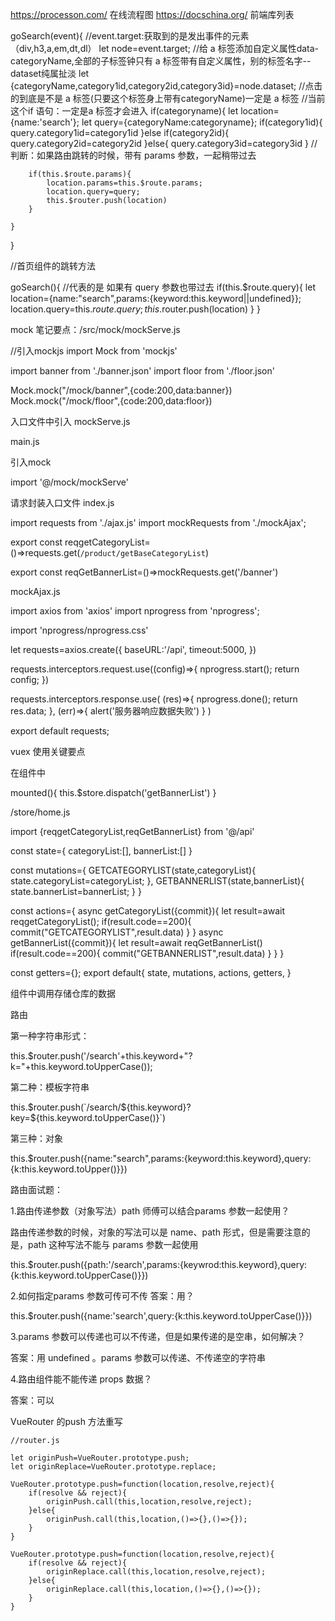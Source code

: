https://processon.com/  在线流程图
https://docschina.org/  前端库列表

goSearch(event){
	//event.target:获取到的是发出事件的元素（div,h3,a,em,dt,dl）
	let node=event.target;
	//给 a 标签添加自定义属性data-categoryName,全部的子标签钟只有 a 标签带有自定义属性，别的标签名字--dataset纯属扯淡
	let {categoryName,category1id,category2id,category3id}=node.dataset;
	//点击的到底是不是 a 标签(只要这个标签身上带有categoryName)一定是 a 标签
	//当前这个if 语句：一定是a 标签才会进入
	if(categoryname){
		let location={name:'search'};
		let query={categoryName:categoryname};
		if(category1id){
			query.category1id=category1id
		}else if(category2id){
			query.category2id=category2id
		}else{
			query.category3id=category3id
		}
		//判断：如果路由跳转的时候，带有 params 参数，一起稍带过去
		
		if(this.$route.params){
			location.params=this.$route.params;
			location.query=query;
			this.$router.push(location)
		}
		
	}
}

//首页组件的跳转方法

goSearch(){
	//代表的是 如果有 query 参数也带过去
	if(this.$route.query){
		let location={name:"search",params:{keyword:this.keyword||undefined}};
		location.query=this.$route.query;
		this.$router.push(location)
	}
}




mock 笔记要点：/src/mock/mockServe.js

//引入mockjs 
import Mock from 'mockjs'

import banner from './banner.json'
import floor from './floor.json'

Mock.mock("/mock/banner",{code:200,data:banner})
Mock.mock("/mock/floor",{code:200,data:floor})



入口文件中引入 mockServe.js 

main.js 

引入mock

import '@/mock/mockServe'


请求封装入口文件  index.js


import requests  from './ajax.js'
import mockRequests from './mockAjax';

export const reqgetCategoryList=()=>requests.get(`/product/getBaseCategoryList`)

export const reqGetBannerList=()=>mockRequests.get('/banner')



mockAjax.js


import axios from 'axios'
import nprogress from 'nprogress';

import 'nprogress/nprogress.css'

let requests=axios.create({
	baseURL:'/api',
	timeout:5000,
})

requests.interceptors.request.use((config)=>{
	nprogress.start();
	return config;
})

requests.interceptors.response.use(
	(res)=>{
		nprogress.done();
		return res.data;
	},
	(err)=>{
		alert('服务器响应数据失败')
	}
)


export default requests;



vuex 使用关键要点

在组件中 

mounted(){
	this.$store.dispatch('getBannerList')
}


/store/home.js

import {reqgetCategoryList,reqGetBannerList} from '@/api'

const state={
	categoryList:[],
	bannerList:[]
}

const mutations={
	GETCATEGORYLIST(state,categoryList){
		state.categoryList=categoryList;
	},
	GETBANNERLIST(state,bannerList){
		state.bannerList=bannerList;
	}
}

const actions={
	async getCategoryList({commit}){
		let result=await reqgetCategoryList();
		if(result.code==200){
			commit("GETCATEGORYLIST",result.data)
		}
	}
	async getBannerList({commit}){
		let result=await reqGetBannerList()
		if(result.code==200){
			commit("GETBANNERLIST",result.data)
		}
	}
}

const getters={};
export default{
	state,
	mutations,
	actions,
	getters,
}



组件中调用存储仓库的数据


<template>...</template>

<script>
import {mapState} from 'vuex'
export default{
	name:'',
	mounted(){
		this.$store.dispatch('getBannerList');
	}
	computed:{
		...mapState({
			bannerList:state=>state.home.bannerList
		})
	}
}
</script>





路由

第一种字符串形式：

this.$router.push('/search'+this.keyword+"?k="+this.keyword.toUpperCase());

第二种：模板字符串

this.$router.push(`/search/${this.keyword}?key=${this.keyword.toUpperCase()}`)

第三种：对象

this.$router.push({name:"search",params:{keyword:this.keyword},query:{k:this.keyword.toUpper()}})

路由面试题：

1.路由传递参数（对象写法）path 师傅可以结合params 参数一起使用？

路由传递参数的时候，对象的写法可以是 name、path 形式，但是需要注意的是，path 这种写法不能与 params 参数一起使用

this.$router.push({path:'/search',params:{keywrod:this.keyword},query:{k:this.keyword.toUpperCase()}})

2.如何指定params 参数可传可不传 答案：用？

this.$router.push({name:'search',query:{k:this.keyword.toUpperCase()}})

3.params 参数可以传递也可以不传递，但是如果传递的是空串，如何解决？

答案：用 undefined 。params 参数可以传递、不传递空的字符串

4.路由组件能不能传递 props 数据？

答案：可以



VueRouter 的push 方法重写



```javasc
//router.js 

let originPush=VueRouter.prototype.push;
let originReplace=VueRouter.prototype.replace;

VueRouter.prototype.push=function(location,resolve,reject){
	if(resolve && reject){
		originPush.call(this,location,resolve,reject);
	}else{
		originPush.call(this,location,()=>{},()=>{});
	}
}

VueRouter.prototype.push=function(location,resolve,reject){
	if(resolve && reject){
		originReplace.call(this,location,resolve,reject);
	}else{
		originReplace.call(this,location,()=>{},()=>{});
	}
}

```











